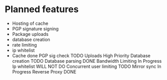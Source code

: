 # Planned features
 - Hosting of cache
 - PGP signature signing
 - Package uploads
 - database creation
 - rate limiting
 - ip whitelist
 - Cache done
PGP sig check TODO
Uploads High Priority
Database creation TODO
Database parsing DONE
Bandwidth Limiting In Progress
Ip whitelist WILL NOT DO
Concurrent user limiting TODO
Mirror sync In Progress
Reverse Proxy DONE
